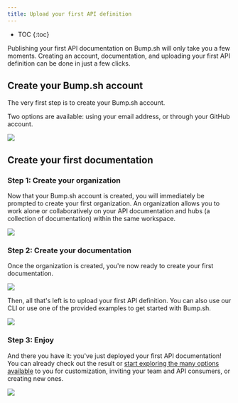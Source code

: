 ```yaml
---
title: Upload your first API definition
---
```


- TOC
{:toc}

Publishing your first API documentation on Bump.sh will only take you a few moments. Creating an account, documentation, and uploading your first API definition can be done in just a few clicks.

## Create your Bump.sh account

The very first step is to create your Bump.sh account.

Two options are available: using your email address, or through your GitHub account.

![](/images/help/signup.png)

## Create your first documentation

### Step 1: Create your organization

Now that your Bump.sh account is created, you will immediately be prompted to create your first organization.
An organization allows you to work alone or collaboratively on your API documentation and hubs (a collection of documentation) within the same workspace.

![](/images/help/org-creation.png)

### Step 2: Create your documentation

Once the organization is created, you're now ready to create your first documentation.

![](/images/help/new-doc.png)

Then, all that's left is to upload your first API definition. You can also use our CLI or use one of the provided examples to get started with Bump.sh.

![](/images/help/upload-document.png)

### Step 3: Enjoy

And there you have it: you've just deployed your first API documentation!<br>
You can already check out the result or [start exploring the many options available](/help/getting-started/going-further/) to you for customization, inviting your team and API consumers, or creating new ones.

![](/images/help/congrats.png)


